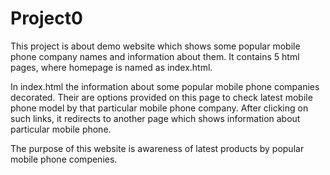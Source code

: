 # Project0
This project is about demo website which shows some popular mobile phone company names and information about them.
It contains 5 html pages, where homepage is named as index.html.

In index.html the information about some popular mobile phone companies decorated.
Their are options provided on this page to check latest mobile phone model by that particular mobile phone company.
After clicking on such links, it redirects to another page which shows information about particular mobile phone.

The purpose of this website is awareness of latest products by popular mobile phone compenies.

